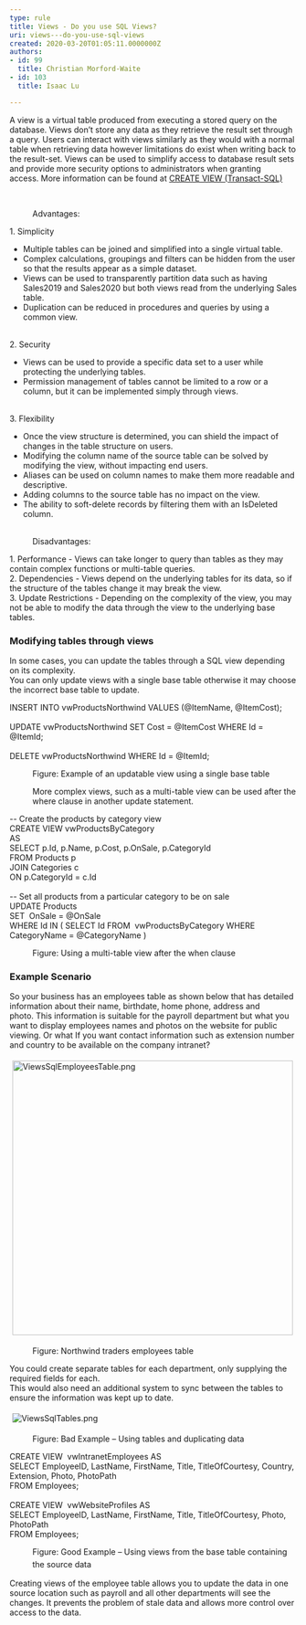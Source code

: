 ```yaml
---
type: rule
title: Views - Do you use SQL Views?
uri: views---do-you-use-sql-views
created: 2020-03-20T01:05:11.0000000Z
authors:
- id: 99
  title: Christian Morford-Waite
- id: 103
  title: Isaac Lu

---
```




<span class='intro'> <p class="ssw15-rteElement-P">​A view is a virtual table produced from executing a stored query on the database. Views don’t store any data as they retrieve the result set through a query.&#160;Users can interact with views similarly as they would with a normal table when retrieving data&#160;however limitations do exist when writing back to the result-set.&#160;Views can be used to simplify access to database result sets and provide more security options to administrators when granting access.&#160;More information can be found at <a href="https&#58;//docs.microsoft.com/en-us/sql/t-sql/statements/create-view-transact-sql?view=sql-server-ver15">CREATE VIEW (Transact-SQL)​</a><br></p><p class="ssw15-rteElement-P">​​<br></p> </span>

<dd class="ssw15-rteElement-FigureGood">​Advantages&#58;​</dd><p>1.&#160;Simplicity<br></p><ul><li>Multiple tables can be joined and simplified into a single virtual table.</li><li>Complex calculations, groupings and filters can be hidden from the user so that the results appear as a simple dataset.</li><li>Views can be used to transparently partition data such as having Sales2019 and Sales2020 but both views read from the underlying Sales table.</li><li>Duplication can be reduced in procedures and queries by using a common view.</li></ul>&#160;<br>2. Security<br><ul><li>Views can be used to provide a specific data set to a user while protecting the underlying tables.</li><li>Permission management of tables cannot be limited to a row or a column, but it can be implemented simply through views.</li></ul>&#160;<br>3.&#160;Flexibility<br><ul><li>Once the view structure is determined, you can shield the impact of changes in the table structure on users.</li><li>Modifying the column name of the source table can be solved by modifying the view, without impacting end users.</li><li>Aliases can be used on column names to make them more readable and descriptive.</li><li>Adding columns to the source table has no impact on the view.</li><li>The ability to soft-delete records by filtering them with an IsDeleted column.​<br></li></ul><div><br></div><dd class="ssw15-rteElement-FigureBad">Disadvantages&#58;</dd><p class="ssw15-rteElement-P">1.&#160;Performance - Views can take longer to query than tables as they may contain complex functions or multi-table queries.<br>2. Dependencies - Views depend on the underlying tables for its data, so if the structure of the tables change it may break the view.<br>3.&#160;Update Restrictions - Depending on the complexity of the view, you may not be able to modify the data through the view to the underlying base tables.​</p><p></p><div><h3 class="ssw15-rteElement-H3">Modifying tables through views<br></h3>In some cases, you can update the tables through a SQL view depending on&#160;its complexity.&#160;<br>You can only update views with a single base table&#160;otherwise it may choose the incorrect base table to update.<br></div><p class="ssw15-rteElement-CodeArea">​​INSERT INTO vwProductsNorthwind VALUES (@ItemName, @ItemCost);<br><br>UPDATE vwProductsNorthwind SET Cost = @ItemCost WHERE Id = @ItemId;<br><br>DELETE vwProductsNorthwind WHERE Id = @ItemId;<br></p><dd class="ssw15-rteElement-FigureNormal">Figure&#58; Example of an updatable view using a single base table<br></dd><dd><p class="ssw15-rteElement-P">More complex views, such as a multi-table view can be used after the where cla​​use in another update statement.​</p></dd><p class="ssw15-rteElement-CodeArea">​-- Create the products by category view<br>CREATE VIEW vwProductsByCategory<br>AS<br>SELECT p.Id, p.Name, p.Cost, p.OnSale, p.CategoryId<br>FROM Products p<br>JOIN Categories c<br>ON p.CategoryId = c.Id<br><br>-- Set all products from a particular category to be on sale<br>UPDATE Products<br>SET&#160; OnSale = @OnSale<br>WHERE Id IN ( SELECT Id FROM&#160; vwProductsByCategory WHERE CategoryName = @CategoryName )<br></p><dd class="ssw15-rteElement-FigureNormal">​Figure&#58; Using a multi-table view after the when clause</dd><h3 class="ssw15-rteElement-H3">​Example Scenario<br></h3><p>So your business has an employees table as shown below that has detailed information about their name, birthdate, home phone, address and photo.&#160;This information is suitable for the payroll department but what you want to display employees names and photos on the website for public viewing.&#160;Or what If you want contact information such as extension number and country to be available on the company intranet?</p><dl class="ssw15-rteElement-ImageArea"><img src="/SiteAssets/use-sql-views/ViewsSqlEmployeesTable.png" alt="ViewsSqlEmployeesTable.png" style="margin&#58;5px;width&#58;491px;height&#58;481px;" /><br></dl><dd class="ssw15-rteElement-FigureNormal">Figure&#58; Northwind traders employees table</dd><p>​You could create separate tables for each department, only supplying the required fields for each.&#160;<br>This would also need an additional system to sync between the tables to ensure the information was kept up to date.&#160;</p><dl class="ssw15-rteElement-ImageArea"><img src="/SiteAssets/use-sql-views/ViewsSqlTables.png" alt="ViewsSqlTables.png" style="margin&#58;5px;" /></dl><dd class="ssw15-rteElement-FigureBad">Figure&#58; Bad Example – Using tables and duplicating data</dd><p class="ssw15-rteElement-CodeArea">​​CREATE VIEW&#160; vwIntranetEmployees AS&#160;&#160;<br>SELECT EmployeeID, LastName, FirstName, Title, TitleOfCourtesy, Country, Extension, Photo, PhotoPath&#160; &#160;<br>FROM Employees;&#160;&#160;<br><br>CREATE VIEW&#160; vwWebsiteProfiles AS&#160;&#160;<br>SELECT EmployeeID, LastName, FirstName, Title, TitleOfCourtesy, Photo, PhotoPath<br>FROM Employees;&#160;<br></p><dd class="ssw15-rteElement-FigureGood">​Figure&#58; Good Example – Using views from the base table containing the source data<span style="color&#58;#cc4141;font-family&#58;&quot;segoe ui&quot;, &quot;trebuchet ms&quot;, tahoma, arial, verdana, sans-serif;font-size&#58;18px;font-weight&#58;normal;">​</span></dd><p class="ssw15-rteElement-P">​Creating views of the employee table allows you to update the data in one source location such as payroll and all other departments will see the changes.&#160;It prevents the problem of stale data and allows more control over access to the data.<br><br><br></p>


